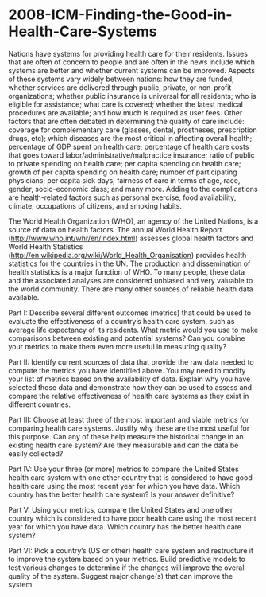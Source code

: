 # 2008-ICM-Finding-the-Good-in-Health-Care-Systems

 Nations have systems for providing health care for their residents. Issues that are often of concern to people and are often in the news include which systems are better and whether current systems can be improved. Aspects of these systems vary widely between nations: how they are funded; whether services are delivered through public, private, or non-profit organizations; whether public insurance is universal for all residents; who is eligible for assistance; what care is covered; whether the latest medical procedures are available; and how much is required as user fees. Other factors that are often debated in determining the quality of care include: coverage for complementary care (glasses, dental, prostheses, prescription drugs, etc); which diseases are the most critical in affecting overall health; percentage of GDP spent on health care; percentage of health care costs that goes toward labor/administrative/malpractice insurance; ratio of public to private spending on health care; per capita spending on health care; growth of per capita spending on health care; number of participating physicians; per capita sick days; fairness of care in terms of age, race, gender, socio-economic class; and many more. Adding to the complications are health-related factors such as personal exercise, food availability, climate, occupations of citizens, and smoking habits.

The World Health Organization (WHO), an agency of the United Nations, is a source of data on health factors. The annual World Health Report (http://www.who.int/whr/en/index.html) assesses global health factors and World Health Statistics (http://en.wikipedia.org/wiki/World_Health_Organisation) provides health statistics for the countries in the UN. The production and dissemination of health statistics is a major function of WHO. To many people, these data and the associated analyses are considered unbiased and very valuable to the world community. There are many other sources of reliable health data available.

Part I: Describe several different outcomes (metrics) that could be used to evaluate the effectiveness of a country’s health care system, such as average life expectancy of its residents. What metric would you use to make comparisons between existing and potential systems? Can you combine your metrics to make them even more useful in measuring quality?

Part II: Identify current sources of data that provide the raw data needed to compute the metrics you have identified above. You may need to modify your list of metrics based on the availability of data. Explain why you have selected those data and demonstrate how they can be used to assess and compare the relative effectiveness of health care systems as they exist in different countries.

Part III: Choose at least three of the most important and viable metrics for comparing health care systems. Justify why these are the most useful for this purpose. Can any of these help measure the historical change in an existing health care system? Are they measurable and can the data be easily collected?

Part IV: Use your three (or more) metrics to compare the United States health care system with one other country that is considered to have good health care using the most recent year for which you have data. Which country has the better health care system? Is your answer definitive?

Part V: Using your metrics, compare the United States and one other country which is considered to have poor health care using the most recent year for which you have data. Which country has the better health care system?

Part VI: Pick a country’s (US or other) health care system and restructure it to improve the system based on your metrics. Build predictive models to test various changes to determine if the changes will improve the overall quality of the system. Suggest major change(s) that can improve the system. 

